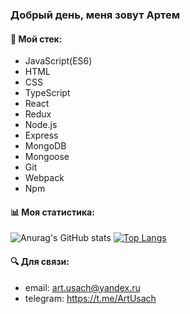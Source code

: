 ### Добрый день, меня зовут Артем

#### 🔧 Мой стек:
* JavaScript(ES6)
* HTML
* CSS
* TypeScript
* React
* Redux
* Node.js
* Express 
* MongoDB
* Mongoose
* Git
* Webpack
* Npm

#### 📊 Моя статистика:

![Anurag's GitHub stats](https://github-readme-stats.vercel.app/api?username=Artem-Usachev&count_private=true&count_private=true&show_icons=true&theme=slateorange)
[![Top Langs](https://github-readme-stats.vercel.app/api/top-langs/?username=Artem-Usachev&layout=compact&theme=slateorange)](https://github.com/anuraghazra/github-readme-stats)

#### 🔍 Для связи: 
* email: art.usach@yandex.ru
* telegram: https://t.me/ArtUsach
